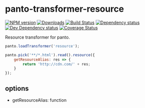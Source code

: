# panto-transformer-resource
[![NPM version][npm-image]][npm-url] [![Downloads][downloads-image]][npm-url] [![Build Status][travis-image]][travis-url] [![Dependency status][david-dm-image]][david-dm-url] [![Dev Dependency status][david-dm-dev-image]][david-dm-dev-url] [![Coverage Status][coveralls-image]][coveralls-url]

Resource transformer for panto.

```js
panto.loadTransformer('resource');

panto.pick('**/*.html').read().resource({
    getResourceAlias: res => {
        return 'http://cdn.com/' + res;
    }
});
```

## options
 - getResourceAlias: function

[npm-url]: https://npmjs.org/package/panto-transformer-resource
[downloads-image]: http://img.shields.io/npm/dm/panto-transformer-resource.svg
[npm-image]: http://img.shields.io/npm/v/panto-transformer-resource.svg
[travis-url]: https://travis-ci.org/pantojs/panto-transformer-resource
[travis-image]: http://img.shields.io/travis/pantojs/panto-transformer-resource.svg
[david-dm-url]:https://david-dm.org/pantojs/panto-transformer-resource
[david-dm-image]:https://david-dm.org/pantojs/panto-transformer-resource.svg
[david-dm-dev-url]:https://david-dm.org/pantojs/panto-transformer-resource#info=devDependencies
[david-dm-dev-image]:https://david-dm.org/pantojs/panto-transformer-resource/dev-status.svg
[coveralls-image]:https://coveralls.io/repos/github/pantojs/panto-transformer-resource/badge.svg?branch=master
[coveralls-url]:https://coveralls.io/github/pantojs/panto-transformer-resource?branch=master
